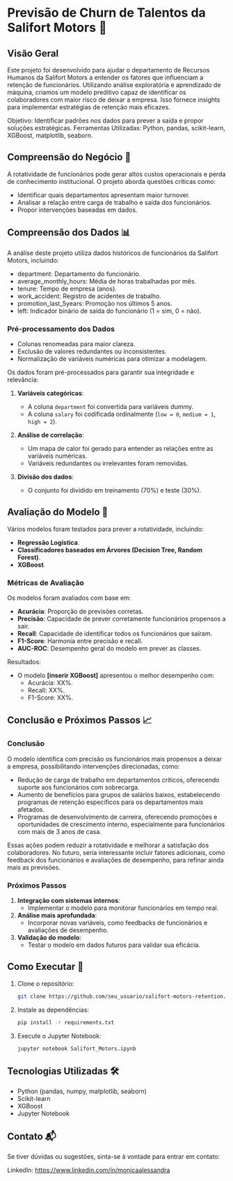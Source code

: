 # Previsão de Churn de Talentos da Salifort Motors 🚗 

## Visão Geral

Este projeto foi desenvolvido para ajudar o departamento de Recursos Humanos da Salifort Motors a entender os fatores que influenciam a retenção de funcionários. Utilizando análise exploratória e aprendizado de máquina, criamos um modelo preditivo capaz de identificar os colaboradores com maior risco de deixar a empresa. Isso fornece insights para implementar estratégias de retenção mais eficazes.

Objetivo: Identificar padrões nos dados para prever a saída e propor soluções estratégicas.
Ferramentas Utilizadas: Python, pandas, scikit-learn, XGBoost, matplotlib, seaborn.


## Compreensão do Negócio 🏢

A rotatividade de funcionários pode gerar altos custos operacionais e perda de conhecimento institucional. O projeto aborda questões críticas como:

- Identificar quais departamentos apresentam maior turnover.
- Analisar a relação entre carga de trabalho e saída dos funcionários.
- Propor intervenções baseadas em dados.


## Compreensão dos Dados 📊

A análise deste projeto utiliza dados históricos de funcionários da Salifort Motors, incluindo:
- department: Departamento do funcionário.
- average_monthly_hours: Média de horas trabalhadas por mês.
- tenure: Tempo de empresa (anos).
- work_accident: Registro de acidentes de trabalho.
- promotion_last_5years: Promoção nos últimos 5 anos.
- left: Indicador binário de saída do funcionário (1 = sim, 0 = não).

### Pré-processamento dos Dados
- Colunas renomeadas para maior clareza.
- Exclusão de valores redundantes ou inconsistentes.
- Normalização de variáveis numéricas para otimizar a modelagem.

Os dados foram pré-processados para garantir sua integridade e relevância:
1. **Variáveis categóricas**:
   - A coluna `department` foi convertida para variáveis dummy.
   - A coluna `salary` foi codificada ordinalmente (`low = 0`, `medium = 1`, `high = 2`).
   
2. **Análise de correlação**:
   - Um mapa de calor foi gerado para entender as relações entre as variáveis numéricas.
   - Variáveis redundantes ou irrelevantes foram removidas.

3. **Divisão dos dados**:
   - O conjunto foi dividido em treinamento (70%) e teste (30%).


## Avaliação do Modelo 🤖

Vários modelos foram testados para prever a rotatividade, incluindo:
- **Regressão Logística**.
- **Classificadores baseados em Árvores (Decision Tree, Random Forest)**.
- **XGBoost**.

### Métricas de Avaliação

Os modelos foram avaliados com base em:
- **Acurácia**: Proporção de previsões corretas.
- **Precisão**: Capacidade de prever corretamente funcionários propensos a sair.
- **Recall**: Capacidade de identificar todos os funcionários que saíram.
- **F1-Score**: Harmonia entre precisão e recall.
- **AUC-ROC**: Desempenho geral do modelo em prever as classes.

Resultados:
- O modelo **[inserir XGBoost]** apresentou o melhor desempenho com:
  - Acurácia: XX%.
  - Recall: XX%.
  - F1-Score: XX%.


## Conclusão e Próximos Passos 📈

### Conclusão
O modelo identifica com precisão os funcionários mais propensos a deixar a empresa, possibilitando intervenções direcionadas, como:
- Redução de carga de trabalho em departamentos críticos, oferecendo suporte aos funcionários com sobrecarga.
- Aumento de benefícios para grupos de salários baixos, estabelecendo programas de retenção específicos para os departamentos mais afetados.
- Programas de desenvolvimento de carreira, oferecendo promoções e oportunidades de crescimento interno, especialmente para funcionários com mais de 3 anos de casa.

Essas ações podem reduzir a rotatividade e melhorar a satisfação dos colaboradores. No futuro, seria interessante incluir fatores adicionais, como feedback dos funcionários e avaliações de desempenho, para refinar ainda mais as previsões.

### Próximos Passos

1. **Integração com sistemas internos**:
   - Implementar o modelo para monitorar funcionários em tempo real.
2. **Análise mais aprofundada**:
   - Incorporar novas variáveis, como feedbacks de funcionários e avaliações de desempenho.
3. **Validação do modelo**:
   - Testar o modelo em dados futuros para validar sua eficácia.


## Como Executar 🚀

1. Clone o repositório:
   ```bash
   git clone https://github.com/seu_usuario/salifort-motors-retention.git

2. Instale as dependências:
   ```bash
   pip install -r requirements.txt
   
3. Execute o Jupyter Notebook:
   ```bash
   jupyter notebook Salifort_Motors.ipynb
   

## Tecnologias Utilizadas 🛠️

- Python (pandas, numpy, matplotlib, seaborn)
- Scikit-learn
- XGBoost
- Jupyter Notebook

## Contato 📬

Se tiver dúvidas ou sugestões, sinta-se à vontade para entrar em contato:

LinkedIn: https://www.linkedin.com/in/monicaalessandra

